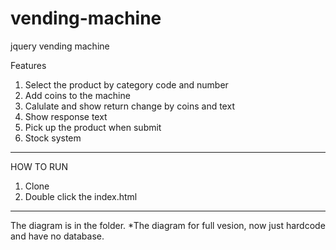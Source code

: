# vending-machine
jquery vending machine

Features
1. Select the product by category code and number
2. Add coins to the machine
3. Calulate and show return change by coins and text
4. Show response text
5. Pick up the product when submit 
6. Stock system
<hr>

HOW TO RUN
1. Clone
2. Double click the index.html
<hr>

The diagram is in the folder.
*The diagram for full vesion, now just hardcode and have no database.
